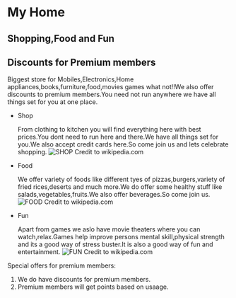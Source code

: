 # My Home
## Shopping,Food and Fun
## Discounts for Premium members

Biggest store for Mobiles,Electronics,Home appliances,books,furniture,food,movies games what not!!We also offer discounts to premium members.You need not run anywhere we have all things set for you at one place.

* Shop

  From clothing to kitchen you will find everything here with best prices.You dont need to run here and there.We have all things set for     you.We also accept credit cards here.So come join us and lets celebrate shopping.
  ![SHOP](http://aguidetoanaheim.com/wp-content/uploads/2014/09/Anaheim-Shopping-Near-Disneyland-e1410736366369.jpg)
  Credit to wikipedia.com

* Food

  We offer variety of foods like different tyes of pizzas,burgers,variety of fried rices,deserts and much more.We do offer some healthy     stuff like salads,vegetables,fruits.We also offer beverages.So come join us.
  ![FOOD](http://citilinecafe.com/wp-content/uploads/2015/12/Combo-with-any-burger-with-French-Fries-Fountain-Drink.jpg)
  Credit to wikipedia.com

* Fun

  Apart from games we aslo have movie theaters where you can watch,relax.Games help improve persons mental skill,physical strength and its   a good way of stress buster.It is also a good way of fun and entertainment.
  ![FUN](https://www.uniquevenues.com/sites/uniquevenues.com/files/venues/slideshow/10.10.16_Bellco_Regal_063.jpg)
  Credit to wikipedia.com

Special offers for premium members:
1. We do have discounts for premium members.
2. Premium members will get points based on usaage.





